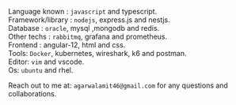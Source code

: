 
Language known : `javascript` and typescript.  
Framework/library : `nodejs`, express.js and nestjs.  
Database : `oracle`, mysql ,mongodb and redis.  
Other techs : `rabbitmq`, grafana and prometheus.  
Frontend : angular-12, html and css.  
Tools: `Docker`, kubernetes, wireshark, k6 and postman.  
Editor: `vim` and vscode.  
Os: `ubuntu` and rhel.  

Reach out to me at: `agarwalamit46@gmail.com` for any questions and collaborations. 

<!---
amitagarwal-dev/amitagarwal-dev is a ✨ special ✨ repository because its `README.md` (this file) appears on your GitHub profile.
You can click the Preview link to take a look at your changes.
--->
